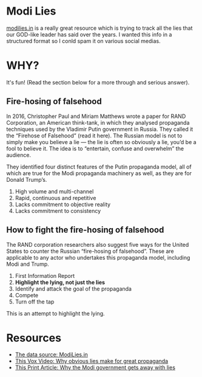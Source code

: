# Modi Lies
[modilies.in](https://www.modilies.in/) is a really great resource which is
trying to track all the lies that our GOD-like leader has said over the years.
I wanted this info in a structured format so I conld spam it on various social
medias.

# WHY?
It's fun! (Read the section below for a more through and serious answer).

## Fire-hosing of falsehood

In 2016, Christopher Paul and Miriam Matthews wrote a paper for RAND
Corporation, an American think-tank, in which they analysed propaganda
techniques used by the Vladimir Putin government in Russia. They called it the
“Firehose of Falsehood” (read it here). The Russian model is not to simply make
you believe a lie — the lie is often so obviously a lie, you’d be a fool to
believe it. The idea is to “entertain, confuse and overwhelm” the audience.

They identified four distinct features of the Putin propaganda model, all of
which are true for the Modi propaganda machinery as well, as they are for
Donald Trump’s.

1) High volume and multi-channel
2) Rapid, continuous and repetitive
3) Lacks commitment to objective reality
4) Lacks commitment to consistency


## How to fight the fire-hosing of falsehood
The RAND corporation researchers also suggest five ways for the United States
to counter the Russian “fire-hosing of falsehood”. These are applicable to any
actor who undertakes this propaganda model, including Modi and Trump.

1. First Information Report
2. **Highlight the lying, not just the lies**
3. Identify and attack the goal of the propaganda
4. Compete
5. Turn off the tap

This is an attempt to highlight the lying.

# Resources
- [The data source: ModiLies.in](https://www.modilies.in/)
- [This Vox Video: Why obvious lies make for great propaganda](https://www.youtube.com/watch?v=nknYtlOvaQ0&ab_channel=Vox)
- [This Print Article: Why the Modi government gets away with lies](https://theprint.in/opinion/why-modi-government-gets-away-with-lies/422211/)
